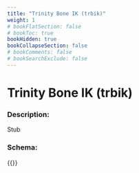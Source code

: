 ```yaml
---
title: "Trinity Bone IK (trbik)"
weight: 1
# bookFlatSection: false
# bookToc: true
bookHidden: true
bookCollapseSection: false
# bookComments: false
# bookSearchExclude: false
---
```

# Trinity Bone IK (trbik)

### Description:

Stub

### Schema:

{{<github repo="pkZukan/PokeDocs" file="/SV/Flatbuffers/animation/trbik.fbs" lang="ts">}}
